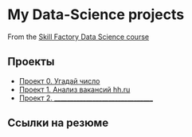 # My Data-Science projects


From the [Skill Factory Data Science course](https://skillfactory.ru/data-scientist-pro)

## Проекты

* [Проект 0. Угадай число](https://github.com/dutch1989/SF-Projects/tree/master/SF%20Projects/project%200)
* [Проект 1. Анализ вакансий hh.ru](______)
* [Проект 2. _______________________________](______)

## Ссылки на резюме